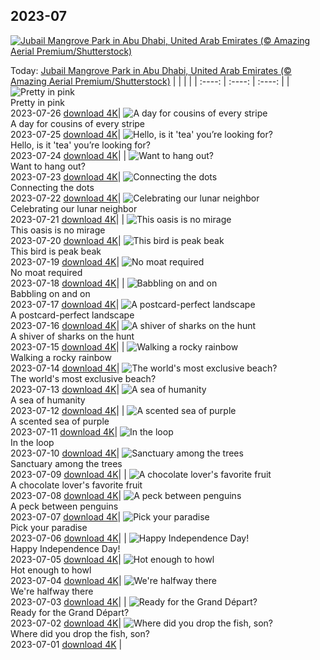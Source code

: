 ## 2023-07
[![Jubail Mangrove Park in Abu Dhabi, United Arab Emirates (© Amazing Aerial Premium/Shutterstock)](https://cn.bing.com/th?id=OHR.MangrovePark_EN-US2211111720_UHD.jpg&w=1000)](https://cn.bing.com/th?id=OHR.MangrovePark_EN-US2211111720_UHD.jpg&pid=hp&w=3840&h=2160&rs=1&c=4)

Today: [Jubail Mangrove Park in Abu Dhabi, United Arab Emirates (© Amazing Aerial Premium/Shutterstock)](https://cn.bing.com/th?id=OHR.MangrovePark_EN-US2211111720_UHD.jpg&pid=hp&w=3840&h=2160&rs=1&c=4)
  |      |      |      |
| :----: | :----: | :----: |
| ![Pretty in pink](https://cn.bing.com/th?id=OHR.LasLagunas_EN-US2134252350_UHD.jpg&pid=hp&w=384&h=216&rs=1&c=4) <br/> Pretty in pink <br/> 2023-07-26  [download 4K](https://cn.bing.com/th?id=OHR.LasLagunas_EN-US2134252350_UHD.jpg&pid=hp&w=3840&h=2160&rs=1&c=4)| ![A day for cousins of every stripe](https://cn.bing.com/th?id=OHR.ZebraCousins_EN-US1951215229_UHD.jpg&pid=hp&w=384&h=216&rs=1&c=4) <br/> A day for cousins of every stripe <br/> 2023-07-25  [download 4K](https://cn.bing.com/th?id=OHR.ZebraCousins_EN-US1951215229_UHD.jpg&pid=hp&w=3840&h=2160&rs=1&c=4)| ![Hello, is it 'tea' you’re looking for?](https://cn.bing.com/th?id=OHR.TeaEstate_EN-US1720005197_UHD.jpg&pid=hp&w=384&h=216&rs=1&c=4) <br/> Hello, is it 'tea' you’re looking for? <br/> 2023-07-24  [download 4K](https://cn.bing.com/th?id=OHR.TeaEstate_EN-US1720005197_UHD.jpg&pid=hp&w=3840&h=2160&rs=1&c=4)|
| ![Want to hang out?](https://cn.bing.com/th?id=OHR.HammockDay_EN-US1639653297_UHD.jpg&pid=hp&w=384&h=216&rs=1&c=4) <br/> Want to hang out? <br/> 2023-07-23  [download 4K](https://cn.bing.com/th?id=OHR.HammockDay_EN-US1639653297_UHD.jpg&pid=hp&w=3840&h=2160&rs=1&c=4)| ![Connecting the dots](https://cn.bing.com/th?id=OHR.BridgeNorway_EN-US1530199433_UHD.jpg&pid=hp&w=384&h=216&rs=1&c=4) <br/> Connecting the dots <br/> 2023-07-22  [download 4K](https://cn.bing.com/th?id=OHR.BridgeNorway_EN-US1530199433_UHD.jpg&pid=hp&w=3840&h=2160&rs=1&c=4)| ![Celebrating our lunar neighbor](https://cn.bing.com/th?id=OHR.MoonDayArtemis_EN-US1226397186_UHD.jpg&pid=hp&w=384&h=216&rs=1&c=4) <br/> Celebrating our lunar neighbor <br/> 2023-07-21  [download 4K](https://cn.bing.com/th?id=OHR.MoonDayArtemis_EN-US1226397186_UHD.jpg&pid=hp&w=3840&h=2160&rs=1&c=4)|
| ![This oasis is no mirage](https://cn.bing.com/th?id=OHR.CrescentLake_EN-US1005101872_UHD.jpg&pid=hp&w=384&h=216&rs=1&c=4) <br/> This oasis is no mirage <br/> 2023-07-20  [download 4K](https://cn.bing.com/th?id=OHR.CrescentLake_EN-US1005101872_UHD.jpg&pid=hp&w=3840&h=2160&rs=1&c=4)| ![This bird is peak beak](https://cn.bing.com/th?id=OHR.BucerosBicornis_EN-US0841652066_UHD.jpg&pid=hp&w=384&h=216&rs=1&c=4) <br/> This bird is peak beak <br/> 2023-07-19  [download 4K](https://cn.bing.com/th?id=OHR.BucerosBicornis_EN-US0841652066_UHD.jpg&pid=hp&w=3840&h=2160&rs=1&c=4)| ![No moat required](https://cn.bing.com/th?id=OHR.CavanCastle_EN-US0493721152_UHD.jpg&pid=hp&w=384&h=216&rs=1&c=4) <br/> No moat required <br/> 2023-07-18  [download 4K](https://cn.bing.com/th?id=OHR.CavanCastle_EN-US0493721152_UHD.jpg&pid=hp&w=3840&h=2160&rs=1&c=4)|
| ![Babbling on and on](https://cn.bing.com/th?id=OHR.BearHoleBrook_EN-US0278547262_UHD.jpg&pid=hp&w=384&h=216&rs=1&c=4) <br/> Babbling on and on <br/> 2023-07-17  [download 4K](https://cn.bing.com/th?id=OHR.BearHoleBrook_EN-US0278547262_UHD.jpg&pid=hp&w=3840&h=2160&rs=1&c=4)| ![A postcard-perfect landscape](https://cn.bing.com/th?id=OHR.CastelmazzanoSunrise_EN-US9968041695_UHD.jpg&pid=hp&w=384&h=216&rs=1&c=4) <br/> A postcard-perfect landscape <br/> 2023-07-16  [download 4K](https://cn.bing.com/th?id=OHR.CastelmazzanoSunrise_EN-US9968041695_UHD.jpg&pid=hp&w=3840&h=2160&rs=1&c=4)| ![A shiver of sharks on the hunt](https://cn.bing.com/th?id=OHR.BlacktipSharks_EN-US9224288033_UHD.jpg&pid=hp&w=384&h=216&rs=1&c=4) <br/> A shiver of sharks on the hunt <br/> 2023-07-15  [download 4K](https://cn.bing.com/th?id=OHR.BlacktipSharks_EN-US9224288033_UHD.jpg&pid=hp&w=3840&h=2160&rs=1&c=4)|
| ![Walking a rocky rainbow](https://cn.bing.com/th?id=OHR.ZhangyeGeopark_EN-US3229882052_UHD.jpg&pid=hp&w=384&h=216&rs=1&c=4) <br/> Walking a rocky rainbow <br/> 2023-07-14  [download 4K](https://cn.bing.com/th?id=OHR.ZhangyeGeopark_EN-US3229882052_UHD.jpg&pid=hp&w=3840&h=2160&rs=1&c=4)| ![The world's most exclusive beach?](https://cn.bing.com/th?id=OHR.NakupendaBeach_EN-US3130365422_UHD.jpg&pid=hp&w=384&h=216&rs=1&c=4) <br/> The world's most exclusive beach? <br/> 2023-07-13  [download 4K](https://cn.bing.com/th?id=OHR.NakupendaBeach_EN-US3130365422_UHD.jpg&pid=hp&w=3840&h=2160&rs=1&c=4)| ![A sea of humanity](https://cn.bing.com/th?id=OHR.WorldPopDay_EN-US3018429136_UHD.jpg&pid=hp&w=384&h=216&rs=1&c=4) <br/> A sea of humanity <br/> 2023-07-12  [download 4K](https://cn.bing.com/th?id=OHR.WorldPopDay_EN-US3018429136_UHD.jpg&pid=hp&w=3840&h=2160&rs=1&c=4)|
| ![A scented sea of purple](https://cn.bing.com/th?id=OHR.SomersetLavender_EN-US0165780359_UHD.jpg&pid=hp&w=384&h=216&rs=1&c=4) <br/> A scented sea of purple <br/> 2023-07-11  [download 4K](https://cn.bing.com/th?id=OHR.SomersetLavender_EN-US0165780359_UHD.jpg&pid=hp&w=3840&h=2160&rs=1&c=4)| ![In the loop](https://cn.bing.com/th?id=OHR.MoselleRiver_EN-US2499319157_UHD.jpg&pid=hp&w=384&h=216&rs=1&c=4) <br/> In the loop <br/> 2023-07-10  [download 4K](https://cn.bing.com/th?id=OHR.MoselleRiver_EN-US2499319157_UHD.jpg&pid=hp&w=3840&h=2160&rs=1&c=4)| ![Sanctuary among the trees](https://cn.bing.com/th?id=OHR.CooperChapel_EN-US2412561000_UHD.jpg&pid=hp&w=384&h=216&rs=1&c=4) <br/> Sanctuary among the trees <br/> 2023-07-09  [download 4K](https://cn.bing.com/th?id=OHR.CooperChapel_EN-US2412561000_UHD.jpg&pid=hp&w=3840&h=2160&rs=1&c=4)|
| ![A chocolate lover's favorite fruit](https://cn.bing.com/th?id=OHR.CocoaPods_EN-US2252740906_UHD.jpg&pid=hp&w=384&h=216&rs=1&c=4) <br/> A chocolate lover's favorite fruit <br/> 2023-07-08  [download 4K](https://cn.bing.com/th?id=OHR.CocoaPods_EN-US2252740906_UHD.jpg&pid=hp&w=3840&h=2160&rs=1&c=4)| ![A peck between penguins](https://cn.bing.com/th?id=OHR.KissingPenguins_EN-US9934274722_UHD.jpg&pid=hp&w=384&h=216&rs=1&c=4) <br/> A peck between penguins <br/> 2023-07-07  [download 4K](https://cn.bing.com/th?id=OHR.KissingPenguins_EN-US9934274722_UHD.jpg&pid=hp&w=3840&h=2160&rs=1&c=4)| ![Pick your paradise](https://cn.bing.com/th?id=OHR.CorfuBeach_EN-US1955770867_UHD.jpg&pid=hp&w=384&h=216&rs=1&c=4) <br/> Pick your paradise <br/> 2023-07-06  [download 4K](https://cn.bing.com/th?id=OHR.CorfuBeach_EN-US1955770867_UHD.jpg&pid=hp&w=3840&h=2160&rs=1&c=4)|
| ![Happy Independence Day!](https://cn.bing.com/th?id=OHR.EmpireFourth_EN-US1852348146_UHD.jpg&pid=hp&w=384&h=216&rs=1&c=4) <br/> Happy Independence Day! <br/> 2023-07-05  [download 4K](https://cn.bing.com/th?id=OHR.EmpireFourth_EN-US1852348146_UHD.jpg&pid=hp&w=3840&h=2160&rs=1&c=4)| ![Hot enough to howl](https://cn.bing.com/th?id=OHR.CoyoteBanff_EN-US9716853560_UHD.jpg&pid=hp&w=384&h=216&rs=1&c=4) <br/> Hot enough to howl <br/> 2023-07-04  [download 4K](https://cn.bing.com/th?id=OHR.CoyoteBanff_EN-US9716853560_UHD.jpg&pid=hp&w=3840&h=2160&rs=1&c=4)| ![We're halfway there](https://cn.bing.com/th?id=OHR.HalfwayBoats_EN-US9913306071_UHD.jpg&pid=hp&w=384&h=216&rs=1&c=4) <br/> We're halfway there <br/> 2023-07-03  [download 4K](https://cn.bing.com/th?id=OHR.HalfwayBoats_EN-US9913306071_UHD.jpg&pid=hp&w=3840&h=2160&rs=1&c=4)|
| ![Ready for the Grand Départ?](https://cn.bing.com/th?id=OHR.PelotonPont_EN-US1487303209_UHD.jpg&pid=hp&w=384&h=216&rs=1&c=4) <br/> Ready for the Grand Départ? <br/> 2023-07-02  [download 4K](https://cn.bing.com/th?id=OHR.PelotonPont_EN-US1487303209_UHD.jpg&pid=hp&w=3840&h=2160&rs=1&c=4)| ![Where did you drop the fish, son?](https://cn.bing.com/th?id=OHR.ClamBears_EN-US1283973201_UHD.jpg&pid=hp&w=384&h=216&rs=1&c=4) <br/> Where did you drop the fish, son? <br/> 2023-07-01  [download 4K](https://cn.bing.com/th?id=OHR.ClamBears_EN-US1283973201_UHD.jpg&pid=hp&w=3840&h=2160&rs=1&c=4) |